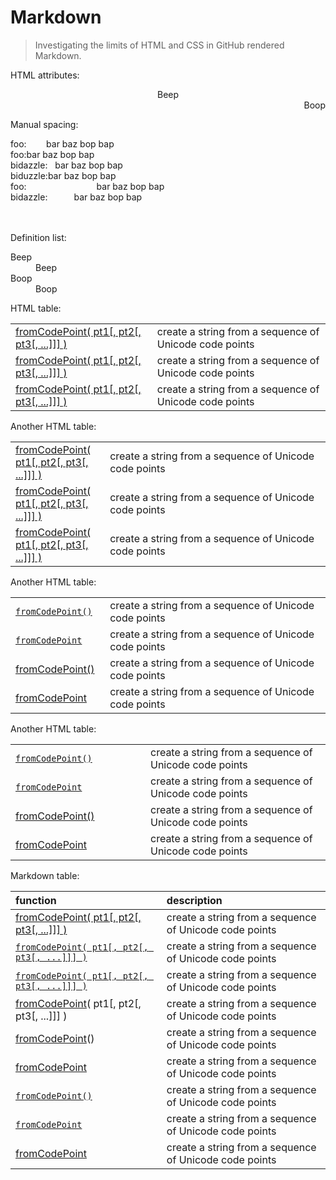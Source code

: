 # Markdown

> Investigating the limits of HTML and CSS in GitHub rendered Markdown.

HTML attributes:

<div>
	<div align="center">Beep</div>
	<div dir="rtl">Boop</div>
</div>

Manual spacing:

<div>
	<div>
		foo:&nbsp;&nbsp;&nbsp;&nbsp;&nbsp;&nbsp;&nbsp;&nbsp;bar baz bop bap
	</div>
	<div>
		foo:<em hidden>........</em>bar baz bop bap
	</div>
	<div>
		bidazzle:&nbsp;&nbsp;&nbsp;bar baz bop bap
	</div>
	<div>
		biduzzle:<em hidden>...</em>bar baz bop bap
	</div>
	<div>
		foo:&#x2003;&#x2003;&#x2003;&#x2003;&#x2003;&#x2003;&#x2003;&#x2003;bar baz bop bap
	</div>
	<div>
		bidazzle:&#x2003;&#x2003;&#x2003;bar baz bop bap
	</div>
	<br>
	<br>
</div>

Definition list:

<dl>
	<dt>Beep</dt>
	<dd>Beep</dd>
	<dt>Boop</dt>
	<dd>Boop</dd>
</dl>

HTML table:

<table>
	<tbody>
		<tr>
			<td align="left"><a href="https://github.com/stdlib-js/stdlib/tree/develop/lib/node_modules/@stdlib/string/from-code-point">fromCodePoint( pt1[, pt2[, pt3[, ...]]] )</a></td>
			<td align="left">create a string from a sequence of Unicode code points</td>
		</tr>
		<tr>
			<td align="left"><a href="https://github.com/stdlib-js/stdlib/tree/develop/lib/node_modules/@stdlib/string/from-code-point">fromCodePoint( pt1[, pt2[, pt3[, ...]]] )</a></td>
			<td align="left">create a string from a sequence of Unicode code points</td>
		</tr>
		<tr>
			<td align="left"><a href="https://github.com/stdlib-js/stdlib/tree/develop/lib/node_modules/@stdlib/string/from-code-point">fromCodePoint( pt1[, pt2[, pt3[, ...]]] )</a></td>
			<td align="left">create a string from a sequence of Unicode code points</td>
		</tr>
	</tbody>
</table>

Another HTML table:

<table width="100%">
	<tbody>
		<tr>
			<td width="30%" align="left"><a href="https://github.com/stdlib-js/stdlib/tree/develop/lib/node_modules/@stdlib/string/from-code-point">fromCodePoint( pt1[, pt2[, pt3[, ...]]] )</a></td>
			<td width="70%" align="left">create a string from a sequence of Unicode code points</td>
		</tr>
		<tr>
			<td width="30%" align="left"><a href="https://github.com/stdlib-js/stdlib/tree/develop/lib/node_modules/@stdlib/string/from-code-point">fromCodePoint( pt1[, pt2[, pt3[, ...]]] )</a></td>
			<td width="70%" align="left">create a string from a sequence of Unicode code points</td>
		</tr>
		<tr>
			<td width="30%" align="left"><a href="https://github.com/stdlib-js/stdlib/tree/develop/lib/node_modules/@stdlib/string/from-code-point">fromCodePoint( pt1[, pt2[, pt3[, ...]]] )</a></td>
			<td width="70%" align="left">create a string from a sequence of Unicode code points</td>
		</tr>
	</tbody>
</table>

Another HTML table:

<table width="100%">
	<tbody width="100%">
		<tr width="100%">
			<td width="30%" align="left"><a href="https://github.com/stdlib-js/stdlib/tree/develop/lib/node_modules/@stdlib/string/from-code-point"><code>fromCodePoint()</code></a></td>
			<td width="70%" align="left">create a string from a sequence of Unicode code points</td>
		</tr>
		<tr width="100%">
			<td width="30%" align="left"><a href="https://github.com/stdlib-js/stdlib/tree/develop/lib/node_modules/@stdlib/string/from-code-point"><code>fromCodePoint</code></a></td>
			<td width="70%" align="left">create a string from a sequence of Unicode code points</td>
		</tr>
		<tr width="100%">
			<td width="30%" align="left"><a href="https://github.com/stdlib-js/stdlib/tree/develop/lib/node_modules/@stdlib/string/from-code-point">fromCodePoint()</a></td>
			<td width="70%" align="left">create a string from a sequence of Unicode code points</td>
		</tr>
		<tr width="100%">
			<td width="30%" align="left"><a href="https://github.com/stdlib-js/stdlib/tree/develop/lib/node_modules/@stdlib/string/from-code-point">fromCodePoint</a></td>
			<td width="70%" align="left">create a string from a sequence of Unicode code points</td>
		</tr>
	</tbody>
</table>

Another HTML table:

<table width="100%">
	<tbody>
		<tr>
			<td width="200px" align="left"><a href="https://github.com/stdlib-js/stdlib/tree/develop/lib/node_modules/@stdlib/string/from-code-point"><code>fromCodePoint()</code></a></td>
			<td align="left">create a string from a sequence of Unicode code points</td>
		</tr>
		<tr>
			<td width="200px" align="left"><a href="https://github.com/stdlib-js/stdlib/tree/develop/lib/node_modules/@stdlib/string/from-code-point"><code>fromCodePoint</code></a></td>
			<td align="left">create a string from a sequence of Unicode code points</td>
		</tr>
		<tr>
			<td width="200px" align="left"><a href="https://github.com/stdlib-js/stdlib/tree/develop/lib/node_modules/@stdlib/string/from-code-point">fromCodePoint()</a></td>
			<td align="left">create a string from a sequence of Unicode code points</td>
		</tr>
		<tr>
			<td width="200px" align="left"><a href="https://github.com/stdlib-js/stdlib/tree/develop/lib/node_modules/@stdlib/string/from-code-point">fromCodePoint</a></td>
			<td align="left">create a string from a sequence of Unicode code points</td>
		</tr>
	</tbody>
</table>

Markdown table:

| function | description |
|:--- |:--- |
| [fromCodePoint( pt1\[, pt2\[, pt3\[, ...\]\]\] )](https://github.com/stdlib-js/stdlib/tree/develop/lib/node_modules/@stdlib/string/from-code-point) | create a string from a sequence of Unicode code points |
| [`fromCodePoint( pt1[, pt2[, pt3[, ...]]] )`](https://github.com/stdlib-js/stdlib/tree/develop/lib/node_modules/@stdlib/string/from-code-point) | create a string from a sequence of Unicode code points |
| [`fromCodePoint( pt1[, pt2[, pt3[, ...]]] )`](https://github.com/stdlib-js/stdlib/tree/develop/lib/node_modules/@stdlib/string/from-code-point) | create a string from a sequence of Unicode code points |
| [fromCodePoint](https://github.com/stdlib-js/stdlib/tree/develop/lib/node_modules/@stdlib/string/from-code-point)( pt1\[, pt2\[, pt3\[, ...]]] ) | create a string from a sequence of Unicode code points |
| [fromCodePoint](https://github.com/stdlib-js/stdlib/tree/develop/lib/node_modules/@stdlib/string/from-code-point)() | create a string from a sequence of Unicode code points |
| [fromCodePoint](https://github.com/stdlib-js/stdlib/tree/develop/lib/node_modules/@stdlib/string/from-code-point) | create a string from a sequence of Unicode code points |
| [`fromCodePoint()`](https://github.com/stdlib-js/stdlib/tree/develop/lib/node_modules/@stdlib/string/from-code-point) | create a string from a sequence of Unicode code points |
| [`fromCodePoint`](https://github.com/stdlib-js/stdlib/tree/develop/lib/node_modules/@stdlib/string/from-code-point) | create a string from a sequence of Unicode code points |
| [fromCodePoint](https://github.com/stdlib-js/stdlib/tree/develop/lib/node_modules/@stdlib/string/from-code-point) | create a string from a sequence of Unicode code points |